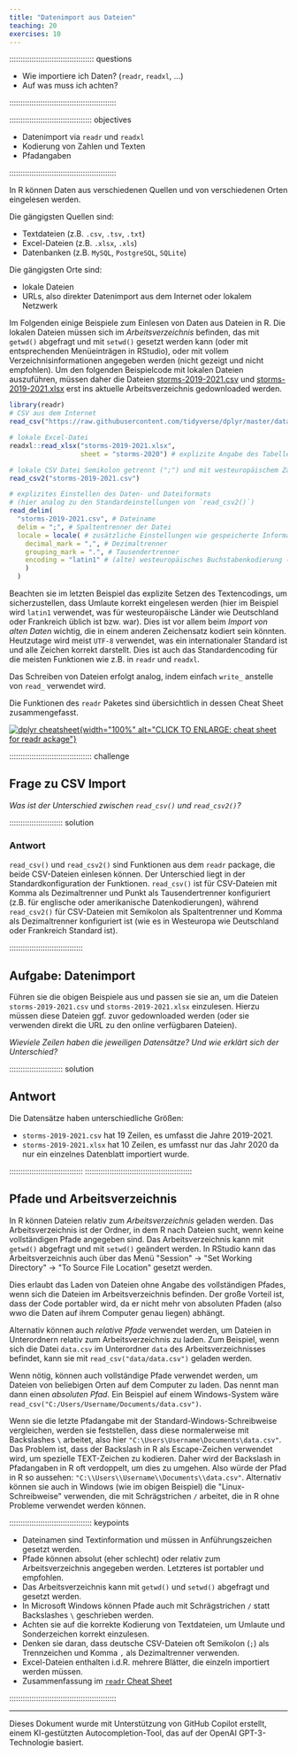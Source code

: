 ```yaml
---
title: "Datenimport aus Dateien"
teaching: 20
exercises: 10
---
```





:::::::::::::::::::::::::::::::::::::: questions

- Wie importiere ich Daten? (`readr`, `readxl`, ...)
- Auf was muss ich achten?

::::::::::::::::::::::::::::::::::::::::::::::::

::::::::::::::::::::::::::::::::::::: objectives

- Datenimport via `readr` und `readxl`
- Kodierung von Zahlen und Texten
- Pfadangaben

::::::::::::::::::::::::::::::::::::::::::::::::


In R können Daten aus verschiedenen Quellen und von verschiedenen Orten eingelesen werden.

Die gängigsten Quellen sind:

- Textdateien (z.B. `.csv`, `.tsv`, `.txt`)
- Excel-Dateien (z.B. `.xlsx`, `.xls`)
- Datenbanken (z.B. `MySQL`, `PostgreSQL`, `SQLite`)

Die gängigsten Orte sind:

- lokale Dateien
- URLs, also direkter Datenimport aus dem Internet oder lokalem Netzwerk

Im Folgenden einige Beispiele zum Einlesen von Daten aus Dateien in R.
Die lokalen Dateien müssen sich im *Arbeitsverzeichnis* befinden, das mit `getwd()` abgefragt und mit `setwd()` gesetzt werden kann (oder mit entsprechenden Menüeinträgen in RStudio), oder mit vollem Verzeichnisinformationen angegeben werden (nicht gezeigt und nicht empfohlen).
Um den folgenden Beispielcode mit lokalen Dateien auszuführen, müssen daher die Dateien [storms-2019-2021.csv](data/storms-2019-2021.csv) und [storms-2019-2021.xlsx](data/storms-2019-2021.xlsx) erst ins aktuelle Arbeitsverzeichnis gedownloaded werden.



``` r
library(readr)
# CSV aus dem Internet
read_csv("https://raw.githubusercontent.com/tidyverse/dplyr/master/data-raw/storms.csv")

# lokale Excel-Datei
readxl::read_xlsx("storms-2019-2021.xlsx",
                  sheet = "storms-2020") # explizite Angabe des Tabellenblatts

# lokale CSV Datei Semikolon getrennt (";") und mit westeuropäischem Zahlenformat ("," als Dezimaltrenner)
read_csv2("storms-2019-2021.csv")

# explizites Einstellen des Daten- und Dateiformats
# (hier analog zu den Standardeinstellungen von `read_csv2()`)
read_delim(
  "storms-2019-2021.csv", # Dateiname
  delim = ";", # Spaltentrenner der Datei
  locale = locale( # zusätzliche Einstellungen wie gespeicherte Informationen kodiert sind
    decimal_mark = ",", # Dezimaltrenner
    grouping_mark = ".", # Tausendertrenner
    encoding = "latin1" # (alte) westeuropäisches Buchstabenkodierung (z.B. Umlaute)
    )
  )
```

Beachten sie im letzten Beispiel das explizite Setzen des Textencodings, um sicherzustellen, dass Umlaute korrekt eingelesen werden (hier im Beispiel wird `latin1` verwendet, was für westeuropäische Länder wie Deutschland oder Frankreich üblich ist bzw. war).
Dies ist vor allem beim *Import von alten Daten* wichtig, die in einem anderen Zeichensatz kodiert sein könnten.
Heutzutage wird meist `UTF-8` verwendet, was ein internationaler Standard ist und alle Zeichen korrekt darstellt.
Dies ist auch das Standardencoding für die meisten Funktionen wie z.B. in `readr` und `readxl`.

Das Schreiben von Dateien erfolgt analog, indem einfach `write_`
anstelle von `read_` verwendet wird.

Die Funktionen des `readr` Paketes sind übersichtlich in dessen Cheat Sheet zusammengefasst.

[![dplyr cheatsheet](https://raw.githubusercontent.com/rstudio/cheatsheets/main/pngs/thumbnails/data-import-cheatsheet-thumbs.png){width="100%" alt="CLICK TO ENLARGE: cheat sheet for readr ackage"}](https://raw.githubusercontent.com/rstudio/cheatsheets/main/data-import.pdf)




::::::::::::::::::::::::::::::::::::: challenge

## Frage zu CSV Import

*Was ist der Unterschied zwischen `read_csv()` und `read_csv2()`?*

:::::::::::::::::::::::: solution

### Antwort

`read_csv()` und `read_csv2()` sind Funktionen aus dem `readr` package, die beide CSV-Dateien einlesen können. Der Unterschied liegt in der Standardkonfiguration der Funktionen. `read_csv()` ist für CSV-Dateien mit Komma als Dezimaltrenner und Punkt als Tausendertrenner konfiguriert (z.B. für englische oder amerikanische Datenkodierungen), während `read_csv2()` für CSV-Dateien mit Semikolon als Spaltentrenner und Komma als Dezimaltrenner konfiguriert ist (wie es in Westeuropa wie Deutschland oder Frankreich Standard ist).

:::::::::::::::::::::::::::::::::


## Aufgabe: Datenimport

Führen sie die obigen Beispiele aus und passen sie sie an, um die Dateien `storms-2019-2021.csv` und `storms-2019-2021.xlsx` einzulesen. Hierzu müssen diese Dateien ggf. zuvor gedownloaded werden (oder sie verwenden direkt die URL zu den online verfügbaren Dateien).

*Wieviele Zeilen haben die jeweiligen Datensätze? Und wie erklärt sich der Unterschied?*

:::::::::::::::::::::::: solution

## Antwort

Die Datensätze haben unterschiedliche Größen:

- `storms-2019-2021.csv` hat 19 Zeilen, es umfasst die Jahre 2019-2021.
- `storms-2019-2021.xlsx` hat 10 Zeilen, es umfasst nur das Jahr 2020 da nur ein einzelnes Datenblatt importiert wurde.

:::::::::::::::::::::::::::::::::
::::::::::::::::::::::::::::::::::::::::::::::::

## Pfade und Arbeitsverzeichnis

In R können Dateien relativ zum *Arbeitsverzeichnis* geladen werden. Das Arbeitsverzeichnis ist der Ordner, in dem R nach Dateien sucht, wenn keine vollständigen Pfade angegeben sind. Das Arbeitsverzeichnis kann mit `getwd()` abgefragt und mit `setwd()` geändert werden.
In RStudio kann das Arbeitsverzeichnis auch über das Menü "Session" -> "Set Working Directory" -> "To Source File Location" gesetzt werden.

Dies erlaubt das Laden von Dateien ohne Angabe des vollständigen Pfades, wenn sich die Dateien im Arbeitsverzeichnis befinden.
Der große Vorteil ist, dass der Code portabler wird, da er nicht mehr von absoluten Pfaden (also wwo die Daten auf ihrem Computer genau liegen) abhängt.

Alternativ können auch *relative Pfade* verwendet werden, um Dateien in Unterordnern relativ zum Arbeitsverzeichnis zu laden. Zum Beispiel, wenn sich die Datei `data.csv` im Unterordner `data` des Arbeitsverzeichnisses befindet, kann sie mit `read_csv("data/data.csv")` geladen werden.

Wenn nötig, können auch vollständige Pfade verwendet werden, um Dateien von beliebigen Orten auf dem Computer zu laden. Das nennt man dann einen *absoluten Pfad*.
Ein Beispiel auf einem Windows-System wäre `read_csv("C:/Users/Username/Documents/data.csv")`.

Wenn sie die letzte Pfadangabe mit der Standard-Windows-Schreibweise vergleichen, werden sie feststellen, dass diese normalerweise mit Backslashes `\` arbeitet, also hier `"C:\Users\Username\Documents\data.csv"`.
Das Problem ist, dass der Backslash in R als Escape-Zeichen verwendet wird, um spezielle TEXT-Zeichen zu kodieren. Daher wird der Backslash in Pfadangaben in R oft verdoppelt, um dies zu umgehen. Also würde der Pfad in R so aussehen: `"C:\\Users\\Username\\Documents\\data.csv"`.
Alternativ können sie auch in Windows (wie im obigen Beispiel) die "Linux-Schreibweise" verwenden, die mit Schrägstrichen `/` arbeitet, die in R ohne Probleme verwendet werden können.


::::::::::::::::::::::::::::::::::::: keypoints

- Dateinamen sind Textinformation und müssen in Anführungszeichen gesetzt werden.
- Pfade können absolut (eher schlecht) oder relativ zum Arbeitsverzeichnis angegeben werden. Letzteres ist portabler und empfohlen.
- Das Arbeitsverzeichnis kann mit `getwd()` und `setwd()` abgefragt und gesetzt werden.
- In Microsoft Windows können Pfade auch mit Schrägstrichen `/` statt Backslashes `\` geschrieben werden.
- Achten sie auf die korrekte Kodierung von Textdateien, um Umlaute und Sonderzeichen korrekt einzulesen.
- Denken sie daran, dass deutsche CSV-Dateien oft Semikolon (`;`) als Trennzeichen und Komma `,` als Dezimaltrenner verwenden.
- Excel-Dateien enthalten i.d.R. mehrere Blätter, die einzeln importiert werden müssen.
- Zusammenfassung im [`readr` Cheat Sheet](https://raw.githubusercontent.com/rstudio/cheatsheets/main/data-import.pdf)


::::::::::::::::::::::::::::::::::::::::::::::::


-----------------------------------------------

Dieses Dokument wurde mit Unterstützung von GitHub Copilot erstellt, einem KI-gestützten Autocompletion-Tool, das auf der OpenAI GPT-3-Technologie basiert.

